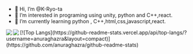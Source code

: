- 👋 Hi, I’m @K-Ryo-ta
- 👀 I’m interested in programing using unity, python and C++,react.
- 🌱 I’m currently learning python , C++,html,css,javascript,react.

<!---
K-Ryo-ta/K-Ryo-ta is a ✨ special ✨ repository because its `README.md` (this file) appears on your GitHub profile.
You can click the Preview link to take a look at your changes.
--->

<div>
<a href="https://github.com/anuraghazra/github-readme-stats">
  <img align="left" src="https://github-readme-stats.vercel.app/api/top-langs/?username=K-Ryo-ta&show_icons=true&theme=tokyonight&count_private=true" />
</a>
<a href="https://github.com/anuraghazra/github-readme-stats">
  <img align="left" src="https://github-readme-stats.vercel.app/api?username=K-Ryo-ta&count_private=true&show_icons=true&theme=tokyonight&line_height=40" />
</a>
</div>
[![Top Langs](https://github-readme-stats.vercel.app/api/top-langs/?username=anuraghazra&layout=compact)](https://github.com/anuraghazra/github-readme-stats)
